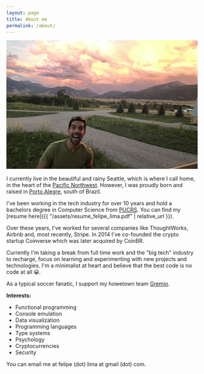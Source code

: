 ```yaml
---
layout: page
title: About me
permalink: /about/
---
```


<img alt="me photobombing" title="me photobombing" src="/images/about-photo.png"/>

I currently live in the beautiful and rainy Seattle, which is where I call home, in the heart of the
[Pacific Northwest](https://en.wikipedia.org/wiki/Pacific_Northwest).
However, I was proudly born and raised in [Porto Alegre](https://en.wikipedia.org/wiki/Porto_Alegre),
south of Brazil.

I've been working in the tech industry for over 10 years and hold a bachelors degree in Computer Science
from [PUCRS](http://www.pucrs.br/). You can find my [resume here]({{ "/assets/resume_felipe_lima.pdf" | relative_url }}).

Over these years, I've worked for several companies like ThoughtWorks, Airbnb and,
most recently, Stripe. In 2014 I've co-founded the crypto startup Coinverse which was later acquired by CoinBR.

Currently I'm taking a break from full time work and the "big tech" industry to recharge, focus on learning and
experimenting with new projects and technologies. I'm a minimalist at heart and believe that the best
code is no code at all 😀.

As a typical soccer fanatic, I support my howetown team [Gremio](https://en.wikipedia.org/wiki/Gr%C3%AAmio_Foot-Ball_Porto_Alegrense).

**Interests:**

- Functional programming
- Console emulation
- Data visualization
- Programming languages
- Type systems
- Psychology
- Cryptocurrencies
- Security

You can email me at felipe (dot) lima at gmail (dot) com.
